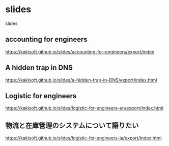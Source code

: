 # slides
slides

## accounting for engineers
<https://kakisoft.github.io/slides/accounting-for-engineers/export/index>


## A hidden trap in DNS
<https://kakisoft.github.io/slides/a-hidden-trap-in-DNS/export/index.html>


## Logistic for engineers
<https://kakisoft.github.io/slides/logistic-for-engineers-en/export/index.html>


## 物流と在庫管理のシステムについて語りたい
<https://kakisoft.github.io/slides/logistic-for-engineers-ja/export/index.html>


